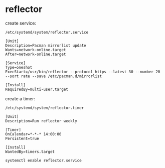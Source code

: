 # reflector

create service:

`/etc/systemd/system/reflector.service`
```
[Unit]
Description=Pacman mirrorlist update
Wants=network-online.target
After=network-online.target

[Service]
Type=oneshot
ExecStart=/usr/bin/reflector --protocol https --latest 30 --number 20 --sort rate --save /etc/pacman.d/mirrorlist

[Install]
RequiredBy=multi-user.target
```

create a timer:

`/etc/systemd/system/reflector.timer`
```
[Unit]
Description=Run reflector weekly

[Timer]
OnCalendar=*-*-* 14:00:00
Persistent=true

[Install]
WantedBy=timers.target
```

```
systemctl enable reflector.service
```
